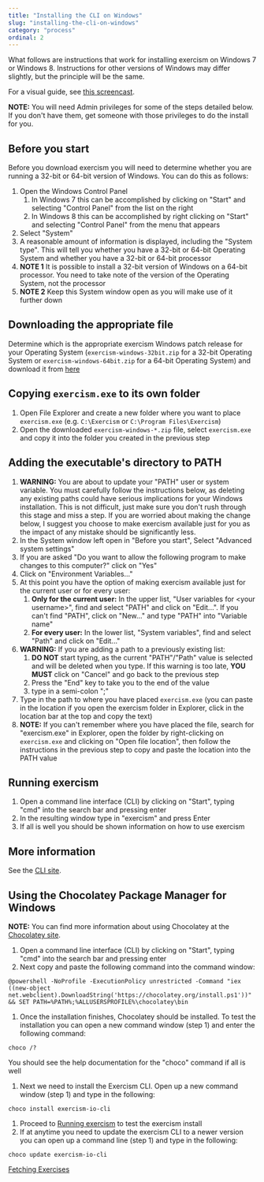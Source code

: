 ```yaml
---
title: "Installing the CLI on Windows"
slug: "installing-the-cli-on-windows"
category: "process"
ordinal: 2
---
```


What follows are instructions that work for installing exercism on Windows 7 or Windows 8. Instructions for other versions of Windows may differ slightly, but the principle will be the same.

For a visual guide, see [this screencast](https://www.youtube.com/watch?v=R9Y9yuXA-qA).

**NOTE:** You will need Admin privileges for some of the steps detailed below. If you don't have them, get someone with those privileges to do the install for you.

## Before you start
Before you download exercism you will need to determine whether you are running a 32-bit or 64-bit version of Windows. You can do this as follows:

1. Open the Windows Control Panel
	1. In Windows 7 this can be accomplished by clicking on "Start" and selecting "Control Panel" from the list on the right
	1. In Windows 8 this can be accomplished by right clicking on "Start" and selecting "Control Panel" from the menu that appears
1. Select "System"
1. A reasonable amount of information is displayed, including the "System type". This will tell you whether you have a 32-bit or 64-bit Operating System and whether you have a 32-bit or 64-bit processor
1. **NOTE 1** It is possible to install a 32-bit version of Windows on a 64-bit processor. You need to take note of the version of the Operating System, not the processor
1. **NOTE 2** Keep this System window open as you will make use of it further down

## Downloading the appropriate file
Determine which is the appropriate exercism Windows patch release for your Operating System (`exercism-windows-32bit.zip` for a 32-bit Operating System or `exercism-windows-64bit.zip` for a 64-bit Operating System) and download it from [here](https://github.com/exercism/cli/releases/latest)

## Copying `exercism.exe` to its own folder
1. Open File Explorer and create a new folder where you want to place `exercism.exe` (e.g. `C:\Exercism` or `C:\Program Files\Exercism`)
1. Open the downloaded `exercism-windows-*.zip` file, select `exercism.exe` and copy it into the folder you created in the previous step

## Adding the executable's directory to PATH
1. **WARNING:** You are about to update your "PATH" user or system variable. You must carefully follow the instructions below, as deleting any existing paths could have serious implications for your Windows installation. This is not difficult, just make sure you don't rush through this stage and miss a step. If you are worried about making the change below, I suggest you choose to make exercism available just for you as the impact of any mistake should be significantly less.
1. In the System window left open in "Before you start", Select "Advanced system settings"
1. If you are asked "Do you want to allow the following program to make changes to this computer?" click on "Yes"
1. Click on "Environment Variables..."
1. At this point you have the option of making exercism available just for the current user or for every user:
	1. **Only for the current user:** In the upper list, "User variables for \<your username\>", find and select "PATH" and click on "Edit...". If you can't find "PATH", click on "New..." and type "PATH" into "Variable name"
	1. **For every user:** In the lower list, "System variables", find and select "Path" and click on "Edit..."
1. **WARNING:** If you are adding a path to a previously existing list:
	1. **DO NOT** start typing, as the current "PATH"/"Path" value is selected and will be deleted when you type. If this warning is too late, **YOU MUST** click on "Cancel" and go back to the previous step
	1. Press the "End" key to take you to the end of the value
	1. type in a semi-colon ";"
1. Type in the path to where you have placed `exercism.exe` (you can paste in the location if you open the exercism folder in Explorer, click in the location bar at the top and copy the text)
1. **NOTE:** If you can't remember where you have placed the file, search for "exercism.exe" in Explorer, open the folder by right-clicking on `exercism.exe` and clicking on "Open file location", then follow the instructions in the previous step to copy and paste the location into the PATH value

## Running exercism <a name="run-exercism"></a>
1. Open a command line interface (CLI) by clicking on "Start", typing "cmd" into the search bar and pressing enter
1. In the resulting window type in "exercism" and press Enter
1. If all is well you should be shown information on how to use exercism

## More information
See the [CLI site](http://cli.exercism.io/).

## Using the Chocolatey Package Manager for Windows
**NOTE:** You can find more information about using Chocolatey at the [Chocolatey site](https://chocolatey.org/).
1. Open a command line interface (CLI) by clicking on "Start", typing "cmd" into the search bar and pressing enter
1. Next copy and paste the following command into the command window:
```
@powershell -NoProfile -ExecutionPolicy unrestricted -Command "iex ((new-object net.webclient).DownloadString('https://chocolatey.org/install.ps1'))" && SET PATH=%PATH%;%ALLUSERSPROFILE%\chocolatey\bin
```
1. Once the installation finishes, Chocolatey should be installed. To test the installation you can open a new command window (step 1) and enter the following command:
```
choco /?
```
You should see the help documentation for the "choco" command if all is well
1. Next we need to install the Exercism CLI.  Open up a new command window (step 1) and type in the following:
```
choco install exercism-io-cli
```
1. Proceed to [Running exercism](#run-exercism) to test the exercism install
1. If at anytime you need to update the exercism CLI to a newer version you can open up a command line (step 1) and type in the following:
```
choco update exercism-io-cli
```

<a class="secondary-button" href="fetching-exercises.html">Fetching Exercises</a>
